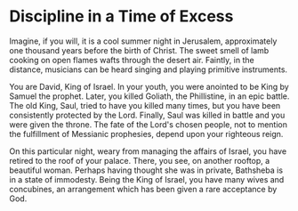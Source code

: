 # Discipline in a Time of Excess

Imagine, if you will, it is a cool summer night in Jerusalem, approximately one thousand years before the birth of Christ. The sweet smell of lamb cooking on open flames wafts through the desert air. Faintly, in the distance, musicians can be heard singing and playing primitive instruments.

You are David, King of Israel. In your youth, you were anointed to be King by Samuel the prophet. Later, you killed Goliath, the Phillistine, in an epic battle. The old King, Saul, tried to have you killed many times, but you have been consistently protected by the Lord. Finally, Saul was killed in battle and you were given the throne. The fate of the Lord's chosen people, not to mention the fulfillment of Messianic prophesies, depend upon your righteous reign.

On this particular night, weary from managing the affairs of Israel, you have retired to the roof of your palace. There, you see, on another rooftop, a beautiful woman. Perhaps having thought she was in private, Bathsheba is in a state of immodesty. Being the King of Israel, you have many wives and concubines, an arrangement which has been given a rare acceptance by God.

